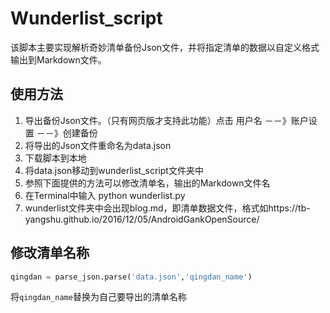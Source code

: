 # Wunderlist_script

该脚本主要实现解析奇妙清单备份Json文件，并将指定清单的数据以自定义格式输出到Markdown文件。



## 使用方法

1. 导出备份Json文件。（只有网页版才支持此功能）点击 用户名 －－》账户设置 －－》创建备份
2. 将导出的Json文件重命名为data.json
3. 下载脚本到本地 
4. 将data.json移动到wunderlist_script文件夹中
5. 参照下面提供的方法可以修改清单名，输出的Markdown文件名
6. 在Terminal中输入 python wunderlist.py
7. wunderlist文件夹中会出现blog.md，即清单数据文件，格式如https://tb-yangshu.github.io/2016/12/05/AndroidGankOpenSource/




## 修改清单名称

```python
qingdan = parse_json.parse('data.json','qingdan_name')
```

将`qingdan_name`替换为自己要导出的清单名称




